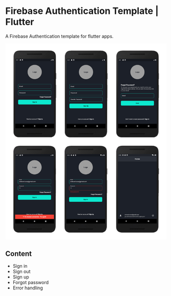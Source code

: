 # Firebase Authentication Template | Flutter

A Firebase Authentication template for flutter apps. 

![alt text](https://github.com/LucasACH/flutter-firebase-auth-template/blob/main/scrennshots_Mesa%20de%20trabajo%201.jpg?raw=true)

## Content
 - Sign in
 - Sign out
 - Sign up
 - Forgot password
 - Error handling
